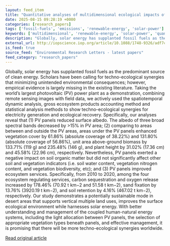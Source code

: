 ```yaml
---
layout: feed_item
title: "Quantitative analyses of multidimensional ecological impacts of Talatan photovoltaic power plant on desert ecosystems in Northwestern China"
date: 2025-08-15 09:28:19 +0000
categories: [research_papers]
tags: ['fossil-fuels', 'emissions', 'renewable-energy', 'solar-power']
keywords: ['multidimensional', 'renewable-energy', 'solar-power', 'quantitative', 'fossil-fuels', 'analyses', 'emissions']
description: "Globally, solar energy has supplanted fossil fuels as the predominant source of clean energy"
external_url: http://iopscience.iop.org/article/10.1088/1748-9326/adf7c1
is_feed: true
source_feed: "Environmental Research Letters - latest papers"
feed_category: "research_papers"
---
```


Globally, solar energy has supplanted fossil fuels as the predominant source of clean energy. Scholars have been calling for techno-ecological synergies that minimizing unintended environmental consequences; however, empirical evidence is largely missing in the existing literature. Taking the world’s largest photovoltaic (PV) power plant as a demonstration, combining remote sensing images with field data, we actively used the spatiotemporal dynamic analysis, gross ecosystem products accounting method and statistical analysis methods to show techno-ecological synergies for electricity generation and ecological recovery. Specifically, our analyses reveal that (1) PV panels reduced surface albedo. The albedo of three broad spectral bands decreased by >15% in PV area; (2) comparing to areas between and outside the PV areas, areas under the PV panels enhanced vegetation cover by 61.86% (absolute coverage of 38.22%) and 131.80% (absolute coverage of 56.86%), unit area above-ground biomass by 133.71% (119 g) and 235.48% (146 g), and plant height by 31.02% (17.36 cm) and 45.58% (22.96 cm), respectively. Nevertheless, PV panels exerted a negative impact on soil organic matter but did not significantly affect other soil and vegetation indicators (i.e. soil water content, vegetation nitrogen content, and vegetation biodiversity, etc); and (3) PV panels improved ecosystem services. Specifically, from 2010 to 2020, among the four ecosystem regulating services, carbon sequestration and oxygen release increased by 178.46% (70.92 t km−2 and 51.58 t km−2), sand fixation by 13.76% (3920.19 t km−2), and soil retention by 4.16% (467.02 t km−2), respectively. Our study demonstrates a potentially sustainable mode in desert areas that supports vertical multiple land uses, improves the surface ecological environment while harnesses solar energy. With better understanding and management of the coupled human-natural energy systems, including the light allocation between PV panels, the selection of appropriate vegetation types beneath panels, and effective management, it is promising that there will be more techno-ecological synergies worldwide.

[Read original article](http://iopscience.iop.org/article/10.1088/1748-9326/adf7c1)
